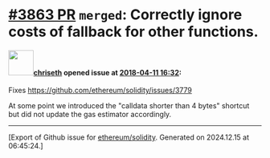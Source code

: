 # [\#3863 PR](https://github.com/ethereum/solidity/pull/3863) `merged`: Correctly ignore costs of fallback for other functions.

#### <img src="https://avatars.githubusercontent.com/u/9073706?v=4" width="50">[chriseth](https://github.com/chriseth) opened issue at [2018-04-11 16:32](https://github.com/ethereum/solidity/pull/3863):

Fixes https://github.com/ethereum/solidity/issues/3779

At some point we introduced the "calldata shorter than 4 bytes" shortcut but did not update the gas estimator accordingly.




-------------------------------------------------------------------------------



[Export of Github issue for [ethereum/solidity](https://github.com/ethereum/solidity). Generated on 2024.12.15 at 06:45:24.]
